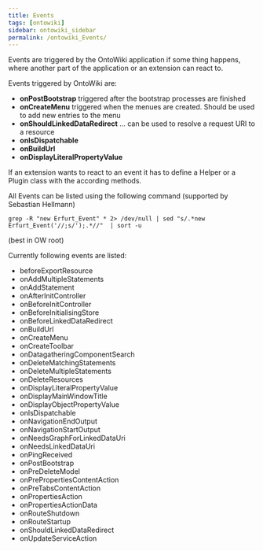 ```yaml
---
title: Events
tags: [ontowiki]
sidebar: ontowiki_sidebar
permalink: /ontowiki_Events/
---
```

Events are triggered by the OntoWiki application if some thing happens, where another part of the application or an extension can react to.

Events triggered by OntoWiki are:
  * **onPostBootstrap** triggered after the bootstrap processes are finished
  * **onCreateMenu** triggered when the menues are created. Should be used to add new entries to the menu
  * **onShouldLinkedDataRedirect** … can be used to resolve a request URI to a resource
  * **onIsDispatchable**
  * **onBuildUrl**
  * **onDisplayLiteralPropertyValue**

If an extension wants to react to an event it has to define a Helper or a Plugin class with the according methods.

All Events can be listed using the following command (supported by Sebastian Hellmann)

`grep -R "new Erfurt_Event" * 2> /dev/null | sed "s/.*new Erfurt_Event('//;s/');.*//"  | sort -u`

(best in OW root)

Currently following events are listed:

* beforeExportResource
* onAddMultipleStatements
* onAddStatement
* onAfterInitController
* onBeforeInitController
* onBeforeInitialisingStore
* onBeforeLinkedDataRedirect
* onBuildUrl
* onCreateMenu
* onCreateToolbar
* onDatagatheringComponentSearch
* onDeleteMatchingStatements
* onDeleteMultipleStatements
* onDeleteResources
* onDisplayLiteralPropertyValue
* onDisplayMainWindowTitle
* onDisplayObjectPropertyValue
* onIsDispatchable
* onNavigationEndOutput
* onNavigationStartOutput
* onNeedsGraphForLinkedDataUri
* onNeedsLinkedDataUri
* onPingReceived
* onPostBootstrap
* onPreDeleteModel
* onPrePropertiesContentAction
* onPreTabsContentAction
* onPropertiesAction
* onPropertiesActionData
* onRouteShutdown
* onRouteStartup
* onShouldLinkedDataRedirect
* onUpdateServiceAction

